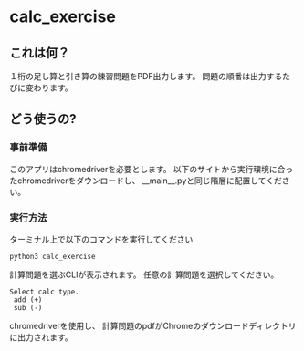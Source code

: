 # calc_exercise

## これは何？

１桁の足し算と引き算の練習問題をPDF出力します。
問題の順番は出力するたびに変わります。

## どう使うの?

### 事前準備

このアプリはchromedriverを必要とします。
以下のサイトから実行環境に合ったchromedriverをダウンロードし、
\_\_main\_\_.pyと同じ階層に配置してください。

### 実行方法

ターミナル上で以下のコマンドを実行してください

```<shellscript>
python3 calc_exercise
```

計算問題を選ぶCLIが表示されます。
任意の計算問題を選択してください。

```<text>
Select calc type.
 add (+)
 sub (-) 
```

chromedriverを使用し、
計算問題のpdfがChromeのダウンロードディレクトリに出力されます。
